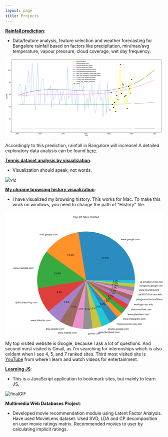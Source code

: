 ```yaml
---
layout: page
title: Projects
---
```


**[Rainfall prediction](https://github.com/channabasavagola/rainfall-prediction)**:  
- Data/feature analysis, feature selection and weather forecasting for Bangalore rainfall based on factors like precipitation, min/max/avg temperature, vapour pressure, cloud coverage, wet day frequency.

<img src="/img/rainfallPredictionImage.png" alt="rainfallPredictionImage" style="width: 700px;"/>

Accordingly to this prediction, rainfall in Bangalore will increase! 
A detailed exploratory data analysis can be found [here](https://github.com/channabasavagola/rainfall-prediction).

**[Tennis dataset analysis by visualization](https://public.tableau.com/profile/channabasava.gola#!/vizhome/10YearsAustralianOpen2008-2017Final/Dashboard1)**:  
- Visualization should speak, not words.

[<img src="/img/viz.png" alt="viz" style="width: 600px;"/>](/img/viz.png)

**[My chrome browsing history visualization](https://github.com/channabasavagola/myBrowsingAnalysis)**:  
- I have visualized my browsing history. This works for Mac. To make this work on windows, you need to change the path of "History" file.

<img src="/img/myTopBrowsingSites.png" alt="myTopBrowsingSites" style="width: 600px;"/>

My top visited website is Google, because I ask a lot of questions. And second most visited is Gmail, as I'm searching for interenships which is also evident when I see 4, 5, and 7 ranked sites. Third most visited site is [YouTube](https://www.youtube.com/channel/UCv_l4PAiASca3jzSV5NQ2Lg/playlists?view_as=subscriber) from where I learn and watch videos for entertainment.

**[Learning JS](https://github.com/channabasavagola/myBookmarker)**:  
- This is a JavaScript application to bookmark sites, but mainly to learn JS. 

<img src="/img/finalGIF.gif" alt="finalGIF" style="width: 950px;"/>

**Multimedia Web Databases Project**:  
- Developed movie recommendation module using Latent Factor Analysis. Have used MovieLens dataset. Used SVD, LDA and CP decomposition on user movie ratings matrix. Recommended movies to user by calculating implicit ratings.